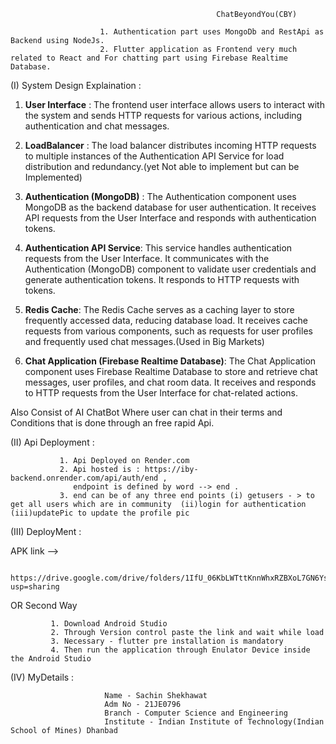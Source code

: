  
                        
                                                  ChatBeyondYou(CBY)

                        1. Authentication part uses MongoDb and RestApi as Backend using NodeJs.
                        2. Flutter application as Frontend very much related to React and For chatting part using Firebase Realtime Database.

(I) System Design Explaination : 

1. **User Interface** : The frontend user interface allows users to interact with the system and sends HTTP requests for various actions, including authentication and chat messages.

2. **LoadBalancer** : The load balancer distributes incoming HTTP requests to multiple instances of the Authentication API Service for load distribution and redundancy.(yet Not able to implement but can be Implemented)

3. **Authentication (MongoDB)** : The Authentication component uses MongoDB as the backend database for user authentication. It receives API requests from the User Interface and responds with authentication tokens.

4. **Authentication API Service**: This service handles authentication requests from the User Interface. It communicates with the Authentication (MongoDB) component to validate user credentials and generate authentication tokens. It responds to HTTP requests with tokens.

5. **Redis Cache**: The Redis Cache serves as a caching layer to store frequently accessed data, reducing database load. It receives cache requests from various components, such as requests for user profiles and frequently used chat messages.(Used in Big Markets)

6. **Chat Application (Firebase Realtime Database)**: The Chat Application component uses Firebase Realtime Database to store and retrieve chat messages, user profiles, and chat room data. It receives and responds to HTTP requests from the User Interface for chat-related actions.

Also Consist of AI ChatBot Where user can chat in their terms and Conditions that is done through an free rapid Api. 


(II) Api Deployment : 

               1. Api Deployed on Render.com 
               2. Api hosted is : https://iby-backend.onrender.com/api/auth/end , 
                  endpoint is defined by word --> end .
               3. end can be of any three end points (i) getusers - > to get all users which are in community  (ii)login for authentication   (iii)updatePic to update the profile pic 
              

(III) DeployMent : 

   APK  link --> 
   
             https://drive.google.com/drive/folders/1IfU_06KbLWTttKnnWhxRZBXoL7GN6YsI?usp=sharing

   OR Second Way

             1. Download Android Studio 
             2. Through Version control paste the link and wait while load 
             3. Necessary - flutter pre installation is mandatory
             4. Then run the application through Enulator Device inside the Android Studio


(IV) MyDetails :  

                         Name - Sachin Shekhawat
                         Adm No - 21JE0796
                         Branch - Computer Science and Engineering
                         Institute - Indian Institute of Technology(Indian School of Mines) Dhanbad
